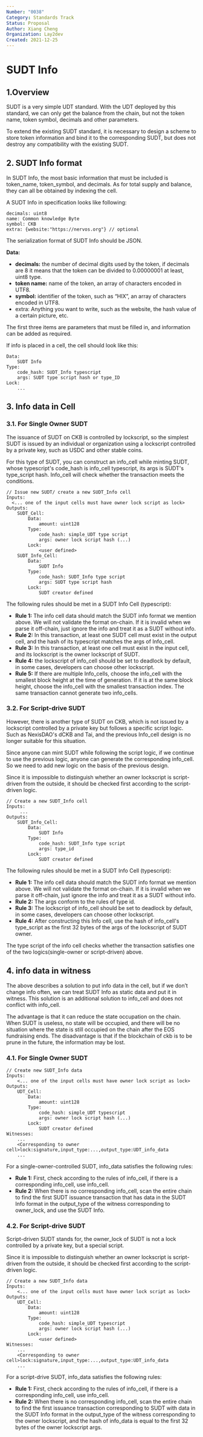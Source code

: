 ```yaml
---
Number: "0038"
Category: Standards Track
Status: Proposal
Author: Xiang Cheng
Organization: Lay2dev
Created: 2021-12-25
---
```


# SUDT Info

## 1.Overview

SUDT is a very simple UDT standard. With the UDT deployed by this standard, we can only get the balance from the chain, but not the token name, token symbol, decimals and other parameters. 

To extend the existing SUDT standard, it is necessary to design a scheme to store token information and bind it to the corresponding SUDT, but does not destroy any compatibility with the existing SUDT.

## 2. SUDT Info format

In SUDT Info, the most basic information that must be included is token_name, token_symbol, and decimals. As for total supply and balance, they can all be obtained by indexing the cell.

A SUDT Info in specification looks like following:

```
decimals: uint8
name: Common knowledge Byte
symbol: CKB
extra: {website:"https://nervos.org"} // optional
```

The serialization format of SUDT Info should be JSON. 

**Data:**

- **decimals:** the number of decimal digits used by the token, if decimals are 8 it means that the token can be divided to 0.00000001 at least, uint8 type.
- **token name:** name of the token, an array of characters encoded in UTF8.
- **symbol:** identifier of the token, such as “HIX”, an array of characters encoded in UTF8.
- extra: Anything you want to write, such as the website, the hash value of a certain picture, etc.

The first three items are parameters that must be filled in, and information can be added as required.

If info is placed in a cell, the cell should look like this:

````
Data:
	SUDT Info
Type:
	code_hash: SUDT_Info typescript
	args: SUDT type script hash or type_ID
Lock:
	...
````

## 3. Info data in Cell

### 3.1. For Single Owner SUDT

The issuance of SUDT on CKB is controlled by lockscript, so the simplest SUDT is issued by an individual or organization using a lockscript controlled by a private key, such as USDC and other stable coins.

For this type of SUDT, you can construct an info_cell while minting SUDT, whose typescript's code_hash is info_cell typescript, its args is SUDT's type_script hash. Info_cell will check whether the transaction meets the conditions.

````
// Issue new SUDT/ create a new SUDT_Info cell
Inputs:
  <... one of the input cells must have owner lock script as lock>
Outputs:
	SUDT_Cell:
		Data:
			amount: uint128
        Type:
        	code_hash: simple_UDT type script
     		args: owner lock script hash (...)
     	Lock:
     		<user defined>
	SUDT_Info_Cell:
  		Data:
  			SUDT Info
  		Type:
  			code_hash: SUDT_Info type script
  			args: SUDT type script hash
  		Lock:
  			SUDT creator defined
````

The following rules should be met in a SUDT Info Cell (typescript):

- **Rule 1:** The info cell data should match the SUDT info format we mention above. We will not validate the format on-chain. If it is invalid when we parse it off-chain, just ignore the info and treat it as a SUDT without info.
- **Rule 2:** In this transaction, at least one SUDT cell must exist in the output cell, and the hash of its typescript matches the args of Info_cell.
- **Rule 3:** In this transaction, at least one cell must exist in the input cell, and its lockscript is the owner lockscript of SUDT.
- **Rule 4:** the lockscript of info_cell should be set to deadlock by default, in some cases, developers can choose other lockscript.
- **Rule 5:** If there are multiple Info_cells, choose the info_cell with the smallest block height at the time of generation. If it is at the same block height, choose the info_cell with the smallest transaction index. The same transaction cannot generate two info_cells.

### 3.2. For Script-drive SUDT

However, there is another type of SUDT on CKB, which is not issued by a lockscript controlled by a private key but follows a specific script logic. Such as NexisDAO's dCKB and Tai, and the previous Info_cell design is no longer suitable for this situation.

Since anyone can mint SUDT while following the script logic, if we continue to use the previous logic, anyone can generate the corresponding info_cell. So we need to add new logic on the basis of the previous design.

Since it is impossible to distinguish whether an owner lockscript is script-driven from the outside, it should be checked first according to the script-driven logic.

````
// Create a new SUDT_Info cell
Inputs:
	 ...
Outputs:
	SUDT_Info_Cell:
		Data:
			SUDT Info
		Type:
			code_hash: SUDT_Info type script
			args: type_id
		Lock:
			SUDT creator defined
````

The following rules should be met in a SUDT Info Cell (typescript):

- **Rule 1:** The info cell data should match the SUDT info format we mention above. We will not validate the format on-chain. If it is invalid when we parse it off-chain, just ignore the info and treat it as a SUDT without info.
- **Rule 2:** The args conform to the rules of type id.
- **Rule 3:** The lockscript of info_cell should be set to deadlock by default, in some cases, developers can choose other lockscript.
- **Rule 4:** After constructing this Info cell, use the hash of info_cell's type_script as the first 32 bytes of the args of the lockscript of SUDT owner. 

The type script of the info cell checks whether the transaction satisfies one of the two logics(single-owner or script-driven) above.

## 4. info data in witness

The above describes a solution to put info data in the cell, but if we don’t change info often, we can treat SUDT Info as static data and put it in witness. This solution is an additional solution to info_cell and does not conflict with info_cell.

The advantage is that it can reduce the state occupation on the chain. When SUDT is useless, no state will be occupied, and there will be no situation where the state is still occupied on the chain after the EOS fundraising ends. The disadvantage is that if the blockchain of ckb is to be prune in the future, the information may be lost.

### 4.1. For Single Owner SUDT

````
// Create new SUDT_Info data
Inputs:
	<... one of the input cells must have owner lock script as lock>
Outputs:
	UDT_Cell:
		Data:
			amount: uint128
		Type:
			code_hash: simple_UDT typescript
			args: owner lock script hash (...)
		Lock:
			SUDT creator defined
Witnesses:
	...
	<Corresponding to owner cell>lock:signature,input_type:...,output_type:UDT_info_data
	...
````

For a single-owner-controlled SUDT, info_data satisfies the following rules:

- **Rule 1:** First, check according to the rules of info_cell, if there is a corresponding info_cell, use info_cell.
- **Rule 2:** When there is no corresponding info_cell, scan the entire chain to find the first SUDT issuance transaction that has data in the SUDT Info format in the output_type of the witness corresponding to owner_lock, and use the SUDT Info.

### 4.2. For Script-drive SUDT

Script-driven SUDT stands for, the owner_lock of SUDT is not a lock controlled by a private key, but a special script.

Since it is impossible to distinguish whether an owner lockscript is script-driven from the outside, it should be checked first according to the script-driven logic.

````
// Create a new SUDT_Info data
Inputs:
	<... one of the input cells must have owner lock script as lock>
Outputs:
	UDT_Cell:
		Data:
			amount: uint128
		Type:
			code_hash: simple_UDT typescript
			args: owner lock script hash (...)
		Lock:
			<user defined>
Witnesses:
	...
	<Corresponding to owner cell>lock:signature,input_type:...,output_type:UDT_info_data
	...
````

For a script-drive SUDT, info_data satisfies the following rules:

- **Rule 1:** First, check according to the rules of info_cell, if there is a corresponding info_cell, use info_cell.
- **Rule 2:**  When there is no corresponding info_cell, scan the entire chain to find the first issuance transaction corresponding to SUDT with data in the SUDT Info format in the output_type of the witness corresponding to the owner lockscript, and the hash of info_data is equal to the first 32 bytes of the owner lockscript args.